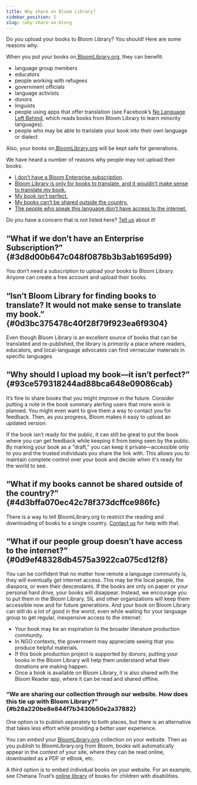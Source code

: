 ```yaml
---
title: Why share on Bloom Library?
sidebar_position: 5
slug: /why-share-on-blorg
---
```




Do you upload your books to Bloom Library? You should! Here are some reasons why.


When you put your books on[ BloomLibrary.org](http://bloomlibrary.org/), they can benefit:

- language group members
- educators
- people working with refugees
- government officials
- language activists
- donors
- linguists
- people using apps that offer translation (see Facebook’s [No Language Left Behind](https://ai.meta.com/research/no-language-left-behind/), which reads books from Bloom Library to learn minority languages).
- people who may be able to translate your book into their own language or dialect

Also, your books on[ BloomLibrary.org](http://bloomlibrary.org/) will be kept safe for generations.


We have heard a number of reasons why people may not upload their books:

- [I don’t have a Bloom Enterprise subscription](/why-share-on-blorg#3d8d00b647c048f0878b3b3ab1695d99).
- [Bloom Library is only for books to translate, and it wouldn’t make sense to translate my book.](/why-share-on-blorg#0d3bc375478c40f28f79f923ea6f9304)
- [My book isn’t perfect.](/why-share-on-blorg#93ce579318244ad88bca648e09086cab)
- [My books can’t be shared outside the country.](/why-share-on-blorg#4d3bffa070ec42c78f373dcffce986fc)
- [The people who speak this language don’t have access to the internet.](/why-share-on-blorg#0d9ef48328db4575a3922ca075cd12f8)

Do you have a concern that is not listed here? [Tell us](mailto:issues@bloomlibrary.org) about it!


## **“What if we don’t have an Enterprise Subscription?”** {#3d8d00b647c048f0878b3b3ab1695d99}


You don’t need a subscription to upload your books to Bloom Library. Anyone can create a free account and upload their books.


## **“Isn’t Bloom Library for finding books to translate? It would not make sense to translate my book.”** {#0d3bc375478c40f28f79f923ea6f9304}


Even though Bloom Library is an excellent source of books that can be translated and re-published, the library is _primarily_ a place where readers, educators, and local-language advocates can find vernacular materials in specific languages.


## **“Why should I upload my book—it isn’t perfect?”** {#93ce579318244ad88bca648e09086cab}


It’s fine to share books that you might improve in the future. Consider putting a note in the book summary alerting users that more work is planned. You might even want to give them a way to contact you for feedback. Then, as you progress, Bloom makes it easy to upload an updated version.


If the book isn’t ready for the public, it can still be great to put the book where you can get feedback while keeping it from being seen by the public. By marking your book as a "draft," you can keep it private—accessible only to you and the trusted individuals you share the link with. This allows you to maintain complete control over your book and decide when it's ready for the world to see.


## **“What if my books cannot be shared outside of the country?”** {#4d3bffa070ec42c78f373dcffce986fc}


There is a way to tell BloomLibrary.org to restrict the reading and downloading of books to a single country. [Contact us](mailto:issues@bloomlibrary.org) for help with that.


## **“What if our people group doesn’t have access to the internet?”** {#0d9ef48328db4575a3922ca075cd12f8}


You can be confident that no matter how remote a language community is, they will eventually get internet access. This may be the local people, the diaspora, or even their descendants. If the books are only on paper or your personal hard drive, your books will disappear. Instead, we encourage you to put them in the Bloom Library. SIL and other organizations will keep them accessible now and for future generations. And your book on Bloom Library can still do a lot of good in the world, even while waiting for your language group to get regular, inexpensive access to the internet:

- Your book may be an inspiration to the broader literature production community.
- In NGO contexts, the government may appreciate seeing that you produce helpful materials.
- If this book production project is supported by donors, putting your books in the Bloom Library will help them understand what their donations are making happen.
- Once a book is available on Bloom Library, it is also shared with the Bloom Reader app, where it can be read and shared offline.

### “We are sharing our collection through our website. How does this tie up with Bloom Library?” {#b28a220be8e844f7b3430b50e2a37882}


One option is to publish separately to both places, but there is an alternative that takes less effort while providing a better user experience.


You can _embed_ your [BloomLibrary.org](http://bloomlibrary.org/) collection on your website. Then as you publish to BloomLibrary.org from Bloom, books will automatically appear in the context of your site, where they can be read online, downloaded as a PDF or eBook, etc.


A third option is to embed individual books on your website. For an example, see Chetana Trust’s [online library](https://chetana.org.in/armonlinelibrary) of books for children with disabilities.

